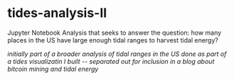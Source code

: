 # tides-analysis-II
Jupyter Notebook Analysis that seeks to answer the question: how many places in the US have large enough tidal ranges to harvest tidal energy?

*initially part of a broader analysis of tidal ranges in the US done as part of a tides visualizatin I built -- separated out for inclusion in a blog about bitcoin mining and tidal energy*
